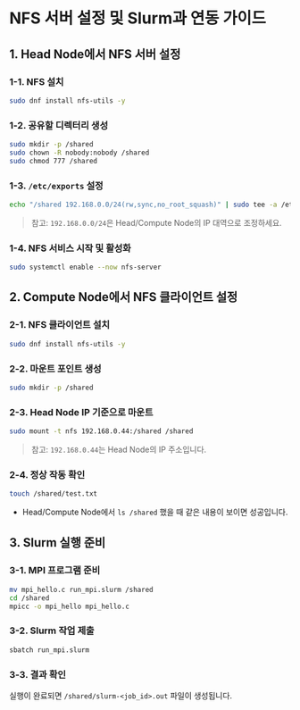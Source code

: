 # NFS 서버 설정 및 Slurm과 연동 가이드

## 1. Head Node에서 NFS 서버 설정

### 1-1. NFS 설치

```bash
sudo dnf install nfs-utils -y
```

### 1-2. 공유할 디렉터리 생성

```bash
sudo mkdir -p /shared
sudo chown -R nobody:nobody /shared
sudo chmod 777 /shared
```

### 1-3. `/etc/exports` 설정

```bash
echo "/shared 192.168.0.0/24(rw,sync,no_root_squash)" | sudo tee -a /etc/exports
```

> 참고: `192.168.0.0/24`은 Head/Compute Node의 IP 대역으로 조정하세요.

### 1-4. NFS 서비스 시작 및 활성화

```bash
sudo systemctl enable --now nfs-server
```

## 2. Compute Node에서 NFS 클라이언트 설정

### 2-1. NFS 클라이언트 설치

```bash
sudo dnf install nfs-utils -y
```

### 2-2. 마운트 포인트 생성

```bash
sudo mkdir -p /shared
```

### 2-3. Head Node IP 기준으로 마운트

```bash
sudo mount -t nfs 192.168.0.44:/shared /shared
```

> 참고: `192.168.0.44`는 Head Node의 IP 주소입니다.

### 2-4. 정상 작동 확인

```bash
touch /shared/test.txt
```

* Head/Compute Node에서 `ls /shared` 했을 때 같은 내용이 보이면 성공입니다.

## 3. Slurm 실행 준비

### 3-1. MPI 프로그램 준비

```bash
mv mpi_hello.c run_mpi.slurm /shared
cd /shared
mpicc -o mpi_hello mpi_hello.c
```

### 3-2. Slurm 작업 제출

```bash
sbatch run_mpi.slurm
```

### 3-3. 결과 확인

실행이 완료되면 `/shared/slurm-<job_id>.out` 파일이 생성됩니다.

